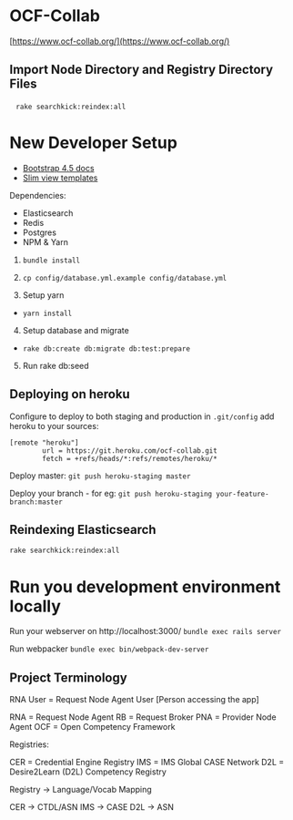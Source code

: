 # OCF-Collab
[https://www.ocf-collab.org/](https://www.ocf-collab.org/)

## Import Node Directory and Registry Directory Files

` `
`rake searchkick:reindex:all`

# New Developer Setup
* [Bootstrap 4.5 docs](https://getbootstrap.com/docs/4.5/getting-started/introduction/)
* [Slim view templates](https://rdoc.info/gems/slim/frames)

Dependencies:
- Elasticsearch
- Redis
- Postgres
- NPM & Yarn

1. `bundle install`

2. `cp config/database.yml.example config/database.yml`

3. Setup yarn
  * `yarn install`

4. Setup database and migrate
  * `rake db:create db:migrate db:test:prepare`

5. Run rake db:seed

## Deploying on heroku
Configure to deploy to both staging and production in `.git/config` add heroku to your sources:
```
[remote "heroku"]
        url = https://git.heroku.com/ocf-collab.git
        fetch = +refs/heads/*:refs/remotes/heroku/*
```

Deploy master:
`git push heroku-staging master`

Deploy your branch - for eg:
`git push heroku-staging your-feature-branch:master`

## Reindexing Elasticsearch

`rake searchkick:reindex:all`

# Run you development environment locally

Run your webserver on http://localhost:3000/
`bundle exec rails server`

Run webpacker
`bundle exec bin/webpack-dev-server`


## Project Terminology

RNA User = Request Node Agent User [Person accessing the app]

RNA = Request Node Agent
RB = Request Broker
PNA = Provider Node Agent
OCF = Open Competency Framework

Registries:

CER = Credential Engine Registry
IMS = IMS Global CASE Network
D2L = Desire2Learn (D2L) Competency Registry


Registry -> Language/Vocab Mapping

CER -> CTDL/ASN
IMS -> CASE
D2L -> ASN

